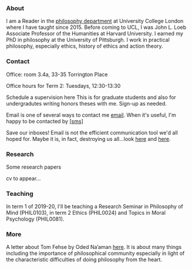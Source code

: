 
### About

I am a Reader in the [philosophy department](https://www.ucl.ac.uk/philosophy/) at University College London where I have taught since 2015. Before coming to UCL, I was John L. Loeb Associate Professor of the Humanities at Harvard University. I earned my PhD in philosophy at the University of Pittsburgh. I work in practical philosophy, especially ethics, history of ethics and action theory.


### Contact  

Office: room 3.4a, 33-35 Torrington Place [<i class="far fa-map"></i>](http://www.ucl.ac.uk/maps/33-35-torrington-place)

Office hours for Term 2: Tuesdays, 12:30-13:30

  <!-- - My apologies: I've been ill this week and have been unable to make it to my regularly scheduled office hours. <sub><small>January 21-24</small></sub> -->

Schedule a supervision here [<i class="far fa-calendar"></i>](https://www.supersaas.co.uk/schedule/DouglasLavin/SupervisionUCL) This is for graduate students and also for undergradutes writing honors theses with me. Sign-up as needed.

Email is one of several ways to contact me [email](mailto:d.lavin@ucl.ac.uk). When it's useful, I'm happy to be contacted by <a href="tel:+7514822013">[sms]</a> <i class="fa fa-mobile"></i>



Save our inboxes! Email is not the efficient communication tool we'd all hoped for. Maybe it is, in fact, destroying us all...look [here](http://www.emailcharter.org/) and [here](http://two.sentenc.es/).


### Research

Some research papers [<i class="far fa-file-pdf"></i>](https://ucl.academia.edu/DouglasLavin)

cv to appear...


<!-- would be good to have bib references and links to published papers here or maybe i could just have an abbreviated html cv -->


### Teaching


In term 1 of 2019-20, I'll be teaching a Research Seminar in Philosophy of Mind (PHIL0103), in term 2 Ethics (PHIL0024) and Topics in Moral Psychology (PHIL0081).


<!-- 
I am on academic leave during in term 1 of 2018-19.
 -->

<!-- In term 2 of 2017-18, I am teaching ethics (2047) and a graduate seminar on recent work in practical philosophy (G097). In term 3 I am not teaching any modules. -->

<!-- In term 1 of 2017-18 I teach moral psychology (3097) and a seminar in action theory (G019). In term 2 I teach ethics (2047) and a seminar on practical reason (G097). -->

<!--  Leipzig/UCL Workshop 2018 [](https://www.fagi.uni-leipzig.de/conferences/ucl-leipzig/) -->


<!-- [Link](url) and ![Image](src) -->


### More

A letter about Tom Fehse by Oded Na’aman [here](https://www.dropbox.com/s/lmk1qpyo0fasm8p/Letter%20about%20Tom%20Fehse.pdf?dl=0). It is about many things including the importance of philosophical community especially in light of the characteristic difficulties of doing philosophy from the heart.
